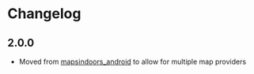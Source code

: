 # Changelog

## 2.0.0

* Moved from [mapsindoors_android](https://pub.dev/packages/mapsindoors_android) to allow for multiple map providers
